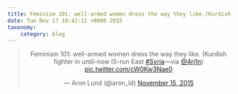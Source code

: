 ```yaml
---
title: Feminism 101: well-armed women dress the way they like.(Kurdish fighter in until-now IS-run East #Syria—via @4rj1n) http://twitter.com/aron_ld/status/665956291521748992/photo/1
date: Tue Nov 17 18:42:11 +0000 2015
taxonomy:
    category: blog
---
```

<blockquote class="twitter-tweet" align="center" width="350"><p lang="en" dir="ltr">Feminism 101: well-armed women dress the way they like.&#10;(Kurdish fighter in until-now IS-run East <a href="https://twitter.com/hashtag/Syria?src=hash">#Syria</a>—via <a href="https://twitter.com/4rj1n">@4rj1n</a>) <a href="http://twitter.com/aron_ld/status/665956291521748992/photo/1">pic.twitter.com/cW0Kw3Nae0</a></p>&mdash; Aron Lund (@aron_ld) <a href="https://twitter.com/aron_ld/status/665956291521748992">November 15, 2015</a></blockquote>

